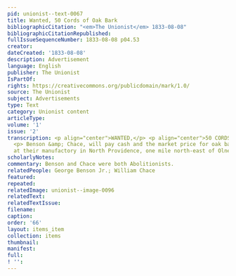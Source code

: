 ```yaml
---
pid: unionist--text-0067
title: Wanted, 50 Cords of Oak Bark
bibliographicCitation: "<em>The Unionist</em> 1833-08-08"
bibliographicCitationRepublished: 
fullIssueSequenceNumber: 1833-08-08 p04.53
creator: 
dateCreated: '1833-08-08'
description: Advertisement
language: English
publisher: The Unionist
IsPartOf: 
rights: https://creativecommons.org/publicdomain/mark/1.0/
source: The Unionist
subject: Advertisements
type: Text
category: Unionist content
articleType: 
volume: '1'
issue: '2'
transcription: <p align="center">WANTED,</p> <p align="center">50 CORDS OF OAK BARK.</p>
  <p> Benson &amp; Chace, will pay cash and the market price for oak bark delivered
  at their manufactory in North Providence, one mile north-east of Olneyville </p>
scholarlyNotes: 
commentary: Benson and Chace were both Abolitionists.
relatedPeople: George Benson Jr.; William Chace
featured: 
repeated: 
relatedImage: unionist--image-0096
relatedText: 
relatedTextIssue: 
filename: 
caption: 
order: '66'
layout: items_item
collection: items
thumbnail: 
manifest: 
full: 
! '': 
---
```

